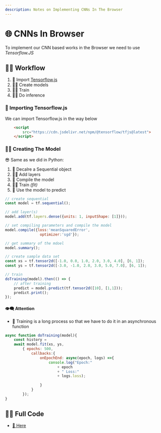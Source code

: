 ```yaml
---
description: Notes on Implementing CNNs In The Browser
---
```


# 🌐 CNNs In Browser
To implement our CNN based works in the Browser we need to use _Tensorflow.JS_

## 👷‍♀️ Workflow
1. 🚙 Import [Tensorflow.js](https://js.tensorflow.org/)
2. 👷‍♀️ Create models
3. 👩‍🏫 Train
4. 👩‍⚖️ Do inference

### 🚙 Importing Tensorflow.js
We can import Tensorflow.js in the way below
```html
    <script 
        src="https://cdn.jsdelivr.net/npm/@tensorflow/tfjs@latest">
    </script>

```

### 👷‍♀️ Creating The Model
😎 Same as we did in Python:
1. 🐣 Decalre a Sequential object
2. 👩‍🔧 Add layers
3. 🚀 Compile the model
4. 👩‍🎓 Train _(fit)_
5. 🐥 Use the model to predict

```js
// create sequential 
const model = tf.sequential();

// add layer(s)
model.add(tf.layers.dense({units: 1, inputShape: [1]}));

// set compiling parameters and compile the model
model.compile({loss:'meanSquaredError', 
                optimizer:'sgd'});

// get summary of the mdoel
model.summary();

// create sample data set
const xs = tf.tensor2d([-1.0, 0.0, 1.0, 2.0, 3.0, 4.0], [6, 1]);
const ys = tf.tensor2d([-3.0, -1.0, 2.0, 3.0, 5.0, 7.0], [6, 1]);

// train
doTraining(model).then(() => {
    // after training
    predict = model.predict(tf.tensor2d([10], [1,1]));
    predict.print();
});
```
#### 👁‍🗨 Attention
- 🐢 Training is a long process so that we have to do it in an asynchronous function
```js
async function doTraining(model){
    const history = 
    await model.fit(xs, ys, 
        { epochs: 500,
            callbacks:{
                onEpochEnd: async(epoch, logs) =>{
                    console.log("Epoch:" 
                        + epoch 
                        + " Loss:" 
                        + logs.loss);
                    
                }
            }
        });
}
```

## 👩‍💻 Full Code
- [🐾 Here](./5-TFJS.html)